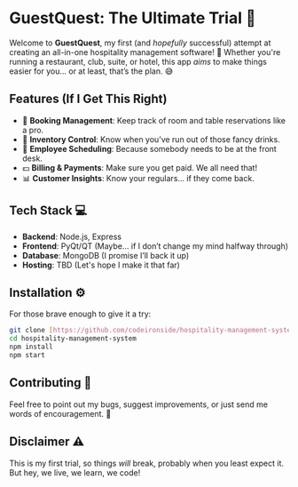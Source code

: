 

# GuestQuest: The Ultimate Trial 🚀

Welcome to **GuestQuest**, my first (and *hopefully* successful) attempt at creating an all-in-one hospitality management software! 🎉 Whether you're running a restaurant, club, suite, or hotel, this app *aims* to make things easier for you... or at least, that’s the plan. 😅

## Features (If I Get This Right)
- 🏨 **Booking Management**: Keep track of room and table reservations like a pro.
- 🛒 **Inventory Control**: Know when you’ve run out of those fancy drinks.
- 💼 **Employee Scheduling**: Because somebody needs to be at the front desk.
- 💵 **Billing & Payments**: Make sure you get paid. We all need that!
- 📊 **Customer Insights**: Know your regulars... if they come back.

## Tech Stack 💻
- **Backend**: Node.js, Express
- **Frontend**: PyQt/QT (Maybe… if I don’t change my mind halfway through)
- **Database**: MongoDB (I promise I’ll back it up)
- **Hosting**: TBD (Let's hope I make it that far)

## Installation ⚙️
For those brave enough to give it a try:
```bash
git clone [https://github.com/codeironside/hospitality-management-system.git](https://github.com/codeironside/hospitality-management-system.git)
cd hospitality-management-system
npm install
npm start
```

## Contributing 🤝
Feel free to point out my bugs, suggest improvements, or just send me words of encouragement. 🙏

## Disclaimer ⚠️
This is my first trial, so things *will* break, probably when you least expect it. But hey, we live, we learn, we code!

